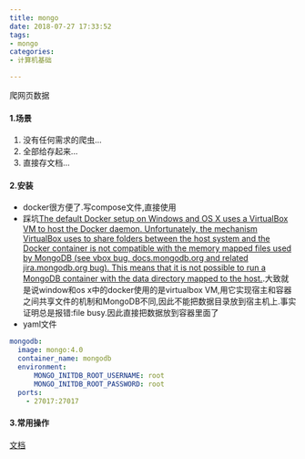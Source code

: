 ```yaml
---
title: mongo
date: 2018-07-27 17:33:52
tags: 
- mongo
categories:
- 计算机基础 

---
```


爬网页数据

<!-- more-->

#### 1.场景

1.  没有任何需求的爬虫...
2.  全部给存起来...
3.  直接存文档...

#### 2.安装

* docker很方便了.写compose文件,直接使用
* 踩坑[The default Docker setup on Windows and OS X uses a VirtualBox VM to host the Docker daemon. Unfortunately, the mechanism VirtualBox uses to share folders between the host system and the Docker container is not compatible with the memory mapped files used by MongoDB (see vbox bug, docs.mongodb.org and related jira.mongodb.org bug). This means that it is not possible to run a MongoDB container with the data directory mapped to the host.](https://hub.docker.com/_/mongo/).大致就是说window和os x中的docker使用的是virtualbox VM,用它实现宿主和容器之间共享文件的机制和MongoDB不同,因此不能把数据目录放到宿主机上.事实证明总是报错:file busy.因此直接把数据放到容器里面了
* yaml文件

```yaml
mongodb:
  image: mongo:4.0
  container_name: mongodb
  environment:
      MONGO_INITDB_ROOT_USERNAME: root
      MONGO_INITDB_ROOT_PASSWORD: root
  ports:
    - 27017:27017
```

#### 3.常用操作

[文档](https://docs.mongodb.com/manual/introduction/)
